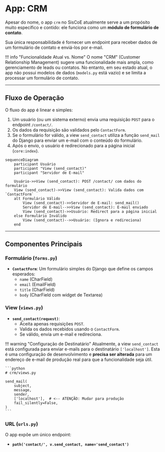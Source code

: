 # App: CRM

Apesar do nome, o app `crm` no SisCoE atualmente serve a um propósito muito específico e contido: ele funciona como um **módulo de formulário de contato**.

Sua única responsabilidade é fornecer um endpoint para receber dados de um formulário de contato e enviá-los por e-mail.

!!! info "Funcionalidade Atual vs. Nome"
    O nome "CRM" (Customer Relationship Management) sugere uma funcionalidade mais ampla, como gerenciamento de leads ou contatos. No entanto, em seu estado atual, o app não possui modelos de dados (`models.py` está vazio) e se limita a processar um formulário de contato.

---

## Fluxo de Operação

O fluxo do app é linear e simples:

1.  Um usuário (ou um sistema externo) envia uma requisição `POST` para o endpoint `/contact/`.
2.  Os dados da requisição são validados pelo `ContactForm`.
3.  Se o formulário for válido, a view `send_contact` utiliza a função `send_mail` do Django para enviar um e-mail com o conteúdo do formulário.
4.  Após o envio, o usuário é redirecionado para a página inicial (`core:index`).

```mermaid
sequenceDiagram
    participant Usuário
    participant "View (send_contact)"
    participant "Servidor de E-mail"

    Usuário->>View (send_contact): POST /contact/ com dados do formulário
    View (send_contact)->>View (send_contact): Valida dados com `ContactForm`
    alt Formulário Válido
        View (send_contact)->>Servidor de E-mail: send_mail()
        Servidor de E-mail-->>View (send_contact): E-mail enviado
        View (send_contact)->>Usuário: Redirect para a página inicial
    else Formulário Inválido
        View (send_contact)-->>Usuário: (Ignora e redireciona)
    end
```

---

## Componentes Principais

### Formulário (`forms.py`)

-   **`ContactForm`**: Um formulário simples do Django que define os campos esperados:
    -   `name` (CharField)
    -   `email` (EmailField)
    -   `title` (CharField)
    -   `body` (CharField com widget de Textarea)

### View (`views.py`)

-   **`send_contact(request)`**:
    -   Aceita apenas requisições `POST`.
    -   Valida os dados recebidos usando o `ContactForm`.
    -   Se válido, envia um e-mail e redireciona.

!!! warning "Configuração de Destinatário"
    Atualmente, a view `send_contact` está configurada para enviar e-mails para o destinatário `['localhost']`. Esta é uma configuração de desenvolvimento e **precisa ser alterada** para um endereço de e-mail de produção real para que a funcionalidade seja útil.

    ```python
    # crm/views.py

    send_mail(
        subject,
        message,
        sender,
        ['localhost'],  # <-- ATENÇÃO: Mudar para produção
        fail_silently=False,
    )
    ```

### URL (`urls.py`)

O app expõe um único endpoint:

-   **`path('contact/', v.send_contact, name='send_contact')`**